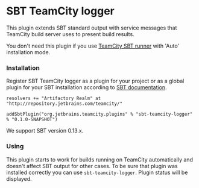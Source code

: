 SBT TeamCity logger
=============

This plugin extends SBT standard output with service messages that TeamCity build server uses to present build results.

You don't need this plugin if you use [TeamCity SBT runner](http://confluence.jetbrains.com/display/TW/SBT+Runner+Plugin) with 'Auto' installation mode.

### Installation

Register SBT TeamCity logger as a plugin for your project or as a global plugin for your SBT installation according to [SBT documentation](http://www.scala-sbt.org/0.13.0/docs/Getting-Started/Using-Plugins).

    resolvers += "Artifactory Realm" at "http://repository.jetbrains.com/teamcity/"

    addSbtPlugin("org.jetbrains.teamcity.plugins" % "sbt-teamcity-logger" % "0.1.0-SNAPSHOT")

We support SBT version 0.13.x.


### Using

This plugin starts to work for builds running on TeamCity automatically and doesn't affect SBT output for other cases.
To be sure that plugin was installed correctly you can use `sbt-teamcity-logger`. Plugin status will be displayed.

